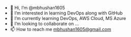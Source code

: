 - 👋 Hi, I’m @mbhushan1605
- 👀 I’m interested in learning DevOps along with GitHub
- 🌱 I’m currently learning DevOps, AWS Cloud, MS Azure
- 💞️ I’m looking to collaborate on ...
- 📫 How to reach me mbhushan1605@gmail.com

<!---
mbhushan1605/mbhushan1605 is a ✨ special ✨ repository because its `README.md` (this file) appears on your GitHub profile.
You can click the Preview link to take a look at your changes.
--->
